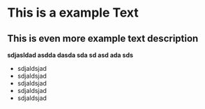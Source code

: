# This is a example Text

## This is even more example text description

**sdjasldad asdda dasda sda sd asd ada sds**

- sdjaldsjad  
- sdjaldsjad    
- sdjaldsjad    
- sdjaldsjad    
- sdjaldsjad    

